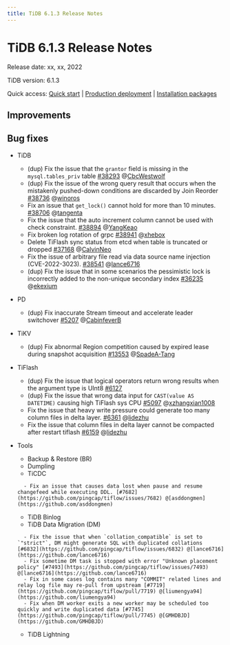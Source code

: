 ```yaml
---
title: TiDB 6.1.3 Release Notes
---
```


# TiDB 6.1.3 Release Notes

Release date: xx, xx, 2022

TiDB version: 6.1.3

Quick access: [Quick start](https://docs.pingcap.com/tidb/v6.1/quick-start-with-tidb) | [Production deployment](https://docs.pingcap.com/tidb/v6.1/production-deployment-using-tiup) | [Installation packages](https://www.pingcap.com/download/?version=v6.1.3#version-list)

## Improvements

## Bug fixes

+ TiDB

    <!--sql-infra and tidb owner: bb7133-->

    - (dup) Fix the issue that the `grantor` field is missing in the `mysql.tables_priv` table [#38293](https://github.com/pingcap/tidb/issues/38293) @[CbcWestwolf](https://github.com/CbcWestwolf)
    - (dup) Fix the issue of the wrong query result that occurs when the mistakenly pushed-down conditions are discarded by Join Reorder [#38736](https://github.com/pingcap/tidb/issues/38736) @[winoros](https://github.com/winoros)
    - Fix an issue that `get_lock()` cannot hold for more than 10 minutes. [#38706](https://github.com/pingcap/tidb/issues/38706) @[tangenta](https://github.com/tangenta)
    - Fix the issue that the auto increment column cannot be used with check constraint. [#38894](https://github.com/pingcap/tidb/issues/38894) @[YangKeao](https://github.com/YangKeao)
    - Fix broken log rotation of grpc [#38941](https://github.com/pingcap/tidb/issues/38941) @[xhebox](https://github.com/xhebox)
    - Delete TiFlash sync status from etcd when table is truncated or dropped [#37168](https://github.com/pingcap/tidb/issues/37168) @[CalvinNeo](https://github.com/CalvinNeo)
    - Fix the issue of arbitrary file read via data source name injection (CVE-2022-3023). [#38541](https://github.com/pingcap/tidb/issues/38541) @[lance6716](https://github.com/lance6716)

    <!--executor owner: zanmato1984-->

    <!--planner owner: qw4990-->

    <!--transaction owner: cfzjywxk-->

    - (dup) Fix the issue that in some scenarios the pessimistic lock is incorrectly added to the non-unique secondary index [#36235](https://github.com/pingcap/tidb/issues/36235) @[ekexium](https://github.com/ekexium)

- PD

    <!--owner: nolouch -->

    - (dup) Fix inaccurate Stream timeout and accelerate leader switchover [#5207](https://github.com/tikv/pd/issues/5207) @[CabinfeverB](https://github.com/CabinfeverB)

+ TiKV

    <!--owner: tonyxuqqi-->

    - (dup) Fix abnormal Region competition caused by expired lease during snapshot acquisition [#13553](https://github.com/tikv/tikv/issues/13553) @[SpadeA-Tang](https://github.com/SpadeA-Tang)

+ TiFlash

    <!--compute owner: zanmato1984 -->

    - (dup) Fix the issue that logical operators return wrong results when the argument type is UInt8 [#6127](https://github.com/pingcap/tiflash/issues/6127)
    - (dup) Fix the issue that wrong data input for `CAST(value AS DATETIME)` causing high TiFlash sys CPU [#5097](https://github.com/pingcap/tiflash/issues/5097) @[xzhangxian1008](https://github.com/xzhangxian1008)

    <!--storage owner: flowbehappy -->

    - Fix the issue that heavy write pressure could generate too many column files in delta layer. [#6361](https://github.com/pingcap/tiflash/issues/6361) @[lidezhu](https://github.com/lidezhu)
    - Fix the issue that column files in delta layer cannot be compacted after restart tiflash [#6159](https://github.com/pingcap/tiflash/issues/6159) @[lidezhu](https://github.com/lidezhu)

+ Tools

    + Backup & Restore (BR)

    <!--owner: @3pointer-->

    + Dumpling

    <!--owner: @niubell-->

    + TiCDC

    <!--owner: @nongfushanquan-->

        - Fix an issue that causes data lost when pause and resume changefeed while executing DDL. [#7682](https://github.com/pingcap/tiflow/issues/7682) @[asddongmen](https://github.com/asddongmen)

    + TiDB Binlog

    <!--owner: @niubell-->

    + TiDB Data Migration (DM)

    <!--owner: @niubell-->

        - Fix the issue that when `collation_compatible` is set to `"strict"`, DM might generate SQL with duplicated collations [#6832](https://github.com/pingcap/tiflow/issues/6832) @[lance6716](https://github.com/lance6716)
        - Fix sometime DM task is stopped with error "Unknown placement policy" [#7493](https://github.com/pingcap/tiflow/issues/7493) @[lance6716](https://github.com/lance6716)
        - Fix in some cases log contains many "COMMIT" related lines and relay log file may re-pull from upstream [#7719](https://github.com/pingcap/tiflow/pull/7719) @[liumengya94](https://github.com/liumengya94)
        - Fix when DM worker exits a new worker may be scheduled too quickly and write duplicated data [#7745](https://github.com/pingcap/tiflow/pull/7745) @[GMHDBJD](https://github.com/GMHDBJD)

    + TiDB Lightning

    <!--owner: @niubell-->
